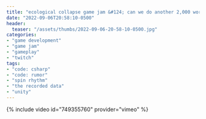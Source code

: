 ```yaml
---
title: "ecological collapse game jam &#124; can we do another 2,000 words? &#124; day 5 part 2"
date: "2022-09-06T20:58:10-0500"
header:
  teaser: "/assets/thumbs/2022-09-06-20-58-10-0500.jpg"
categories:
- "game development"
- "game jam"
- "gameplay"
- "twitch"
tags:
- "code: csharp"
- "code: rumor"
- "spin rhythm"
- "the recorded data"
- "unity"
---
```

{% include video id="749355760" provider="vimeo" %}
